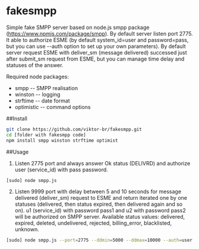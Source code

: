 fakesmpp
========

Simple fake SMPP server based on node.js smpp package (https://www.npmjs.com/package/smpp). By default server listen port 2775. It able to authorize
ESME (by default system_id=user and password=pass, but you can use --auth option to set up your own parameters). By default server request ESME with deliver_sm 
(message delivered) successed just after submit_sm request from ESME, but you can manage time delay and statuses of the answer.

Required node packages:

- smpp -- SMPP realisation 
- winston -- logging
- strftime -- date format
- optimistic -- command options

##Install

```bash
git clone https://github.com/viktor-br/fakesmpp.git
cd [folder with fakesmpp code]
npm install smpp winston strftime optimist
```

##Usage
1. Listen 2775 port and always answer Ok status (DELIVRD) and authorize user (service_id) with pass password.

```bash
[sudo] node smpp.js
```

2. Listen 9999 port with delay between 5 and 10 seconds for message delivered (deliver_sm) request to ESME and return iterated one by one statuses (delivered, then status expired, then delivered again and so on). u1 (service_id) with password pass1 and u2 with password pass2 will be authorized on SMPP server.
Available status values: delivered, expired, deleted, undelivered, rejected, billing_error, blacklisted, unknown.

```bash
[sudo] node smpp.js --port=2775 --ddmin=5000 --ddmax=10000 --auth=user:pass,u1:pass1,u2:pass2 --statuses=delivered,expired,unknown
```